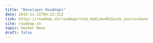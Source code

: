 ```yaml
---
title: "Developer Roadmaps"
date: 2019-11-21T04:22:31Z
link: https://roadmap.sh/roadmaps?utm_medium=RSS&utm_source=hune
site: roadmap.sh
topic: Hacker News
draft: false
---
```

